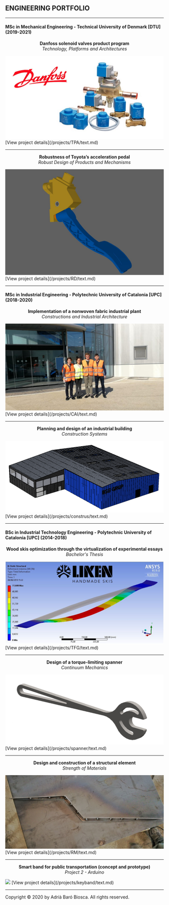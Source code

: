 ## ENGINEERING PORTFOLIO
---


#### MSc in Mechanical Engineering - Technical University of Denmark [DTU] (2019-2021)
<p style="text-align:center;"><b>Danfoss solenoid valves product program</b><br><i> Technology, Platforms and Architectures</i></p>
<img src="images/TPA_cover.jpg?raw=true"/>
[View project details](/projects/TPA/text.md)

---
<p style="text-align:center;"><b>Robustness of Toyota’s acceleration pedal</b><br><i> Robust Design of Products and Mechanisms</i></p>
<img src="images/RD_cover.jpg?raw=true"/>
[View project details](/projects/RD/text.md)

---
#### MSc in Industrial Engineering - Polytechnic University of Catalonia [UPC] (2018-2020)
<p style="text-align:center;"><b>Implementation of a nonwoven fabric industrial plant</b><br><i> Constructions and Industrial Architecture</i></p>
<img src="images/CAI_cover.PNG?raw=true"/>
[View project details](/projects/CAI/text.md)

---
<p style="text-align:center;"><b>Planning and design of an industrial building</b><br><i> Construction Systems</i></p>
<img src="images/construs_cover.PNG?raw=true"/>
[View project details](/projects/construs/text.md)

---

#### BSc in Industrial Technology Engineering - Polytechnic University of Catalonia [UPC] (2014-2018)
<p style="text-align:center;"><b>Wood skis optimization through the virtualization of experimental essays</b><br><i> Bachelor's Thesis</i></p>
<img src="images/TFG_cover.JPG?raw=true"/>
[View project details](/projects/TFG/text.md)

---
<p style="text-align:center;"><b>Design of a torque-limiting spanner </b><br><i> Continuum Mechanics</i></p>
<img src="images/Spanner_cover.png?raw=true"/>
[View project details](/projects/spanner/text.md)

---
<p style="text-align:center;"><b>Design and construction of a structural element </b><br><i> Strength of Materials</i></p>
<img src="images/RM_cover.jpg?raw=true"/>
[View project details](/projects/RM/text.md)

---
<p style="text-align:center;"><b>Smart band for public transportation (concept and prototype) </b><br><i> Project 2 - Arduino</i></p>
<img src="images/KeyBand_cover.jpg?raw=true"/>
[View project details](/projects/keyband/text.md)

___
Copyright © 2020 by Adrià Baró Biosca. All rights reserved.
